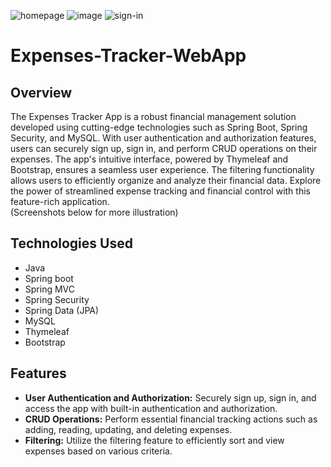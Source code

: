 ![homepage](https://github.com/user-attachments/assets/1cbac21b-82c2-4459-90cd-7bc2ba97963c)
![image](https://github.com/user-attachments/assets/be7db371-fc0b-491f-8c8a-2b8dffe11298)
![sign-in](https://github.com/user-attachments/assets/fd5f6551-770c-42ed-8461-7fe205b90ee8)

# Expenses-Tracker-WebApp
## Overview
The Expenses Tracker App is a robust financial management solution developed using cutting-edge technologies such as Spring Boot, Spring Security, and MySQL. With user authentication and authorization features, users can securely sign up, sign in, and perform CRUD operations on their expenses. The app's intuitive interface, powered by Thymeleaf and Bootstrap, ensures a seamless user experience. The filtering functionality allows users to efficiently organize and analyze their financial data. Explore the power of streamlined expense tracking and financial control with this feature-rich application.<br> (Screenshots below for more illustration)

## Technologies Used
- Java
- Spring boot
- Spring MVC
- Spring Security
- Spring Data (JPA)
- MySQL
- Thymeleaf
- Bootstrap

## Features
- **User Authentication and Authorization:** Securely sign up, sign in, and access the app with built-in authentication and authorization.
- **CRUD Operations:** Perform essential financial tracking actions such as adding, reading, updating, and deleting expenses.
- **Filtering:** Utilize the filtering feature to efficiently sort and view expenses based on various criteria.

